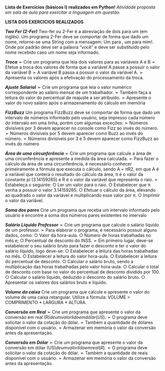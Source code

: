 **Lista de Exercicios (básicos I) realizados em Python!**
_Atividade proposta em sala de aula para exercitar a linguagem em questão._

**LISTA DOS EXERCICIOS REALIZADOS**

**_Two Fer (2-Fer)_**
Two-fer ou 2-Fer é a abreviação de dois para um (em inglês). Um programa 2-Fer deve se comportar de forma que dado um nome, retorne-se uma String com a
mensagem: Um para <nome>, um para mim!. Onde <nome> por padrão deve ser a palavra “você” e deve ser substituído pelo nome recebido caso um nome seja
informado.

**_Troca_**
➢ Crie um programa que leia dois valores para as variáveis A e B
➢ Efetue a troca dos valores de forma que a variável A passe a possuir o valor da variável B
➢ A variável B passa a possuir o valor da variável A.
➢ Apresenta os valores após a efetivação do processamento da troca.

**_Ajuste Salarial_**
➢ Crie um programa que leia o valor numérico correspondente ao salário mensal de um trabalhador.
➢ Também faça a leitura do valor do percentual de reajuste a ser atribuído.
➢ Apresente o valor do novo salário após o armazenamento do cálculo em memória

**_FizzBuzz_**
Um programa FizzBuzz deve se comportar de forma que dado um intervalo de números informado pelo usuário, seja impresso cada número do intervalo em uma
linha, porém com algumas exceções:
➢ Números divisíveis por 3 devem aparecer no console como Fizz ao invés do número.
➢ Números divisíveis por 5 devem aparecer como Buzz ao invés do número.
➢ Números divisíveis por 3 e 5 devem aparecer como FizzBuzz ao invés do número

**_Área de uma circunferência_**
➢ Crie um programa que calcule a área de uma circunferência e apresente a medida da área calculada.
➢ Para fazer o cálculo da área de uma circunferência, é necessário conhecer primeiramente a fórmula que executa o cálculo, sendo A = πR2, em que A é a variável
que conterá o resultado do cálculo da área, π é o valor da constante pi (3.14159265) e R é o valor da variável que representa o raio.
➢ Estabeleça o seguinte:
  ○ Ler um valor para o raio.
  ○ Estabelecer que π venha a possuir o valor 3.14159265.
  ○ Efetuar o cálculo da área, elevando ao quadrado o valor da variável e multiplicando esse valor por π.
  ○ Imprimir o valor da variável.

**_Soma dos pares_**
Crie um programa que receba um intervalo informado pelo usuário e encontre a soma dos números pares existentes no intervalo

**_Salário Líquido Professor_**
➢ Crie um programa que calcule o salário líquido de um professor.
➢ Para elaborar o programa, é necessário possuir alguns dados, como:
  ○ Valor da hora-aula.
  ○ Número de horas trabalhadas no mês e;
  ○ Percentual de desconto do INSS.
➢ Em primeiro lugar, deve-se estabelecer o seu salário bruto para fazer o desconto e ter o valor do salário líquido, logo deve-se:
  ○ Estabelecer a leitura das horas trabalhadas no mês.
  ○ Estabelecer a leitura do valor hora-aula.
  ○ Estabelecer a leitura do percentual de desconto.
  ○ Calcular o salário bruto, sendo a multiplicação das horas trabalhadas pelo valor hora-aula.
  ○ Calcular o total de desconto com base no valor do percentual de desconto dividido por 100.
  ○ Calcular o salário líquido, deduzido o desconto do salário bruto.
  ○ Apresentar os valores dos salários bruto e líquido.

**_Volume da caixa_**
Crie um programa que calcule e apresente o valor do volume de uma caixa retangular.
  Utilize a fórmula:
    VOLUME = COMPRIMENTO * LARGURA * ALTURA.

**_Conversão em Real_**
➢ Crie um programa que apresente o valor da conversão em real (R$) de um valor lido em dólar (US$).
➢ O programa deve solicitar o valor da cotação do dólar.
➢ Também a quantidade de dólares disponível com o usuário.
➢ Armazenar em memória o valor da conversão antes da apresentação.

**_Conversão em Dólar_**
➢ Crie um programa que apresente o valor da conversão em dólar (US$) de um valor lido em real (R$).
➢ O programa deve solicitar o valor da cotação do dólar.
➢ Também a quantidade de reais disponível com o usuário.
➢ Armazenar em memória o valor da conversão antes da apresentação.
